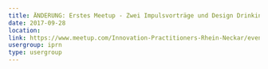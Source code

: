 ```yaml
---
title: ÄNDERUNG: Erstes Meetup - Zwei Impulsvorträge und Design Drinking
date: 2017-09-28
location: 
link: https://www.meetup.com/Innovation-Practitioners-Rhein-Neckar/events/242158572/
usergroup: iprn
type: usergroup
---
```

